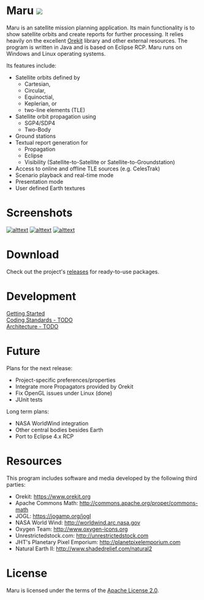 Maru [![](https://travis-ci.org/vobject/maru.png?branch=maru-next)](https://travis-ci.org/vobject/maru/)
====

Maru is an satellite mission planning application. Its main functionality is to show satellite orbits and create reports for further processing. It relies heavily on the excellent [Orekit](https://www.orekit.org/) library and other external resources.
The program is written in Java and is based on Eclipse RCP. Maru runs on Windows and Linux operating systems.

Its features include:
- Satellite orbits defined by
  * Cartesian,
  * Circular,
  * Equinoctial,
  * Keplerian, or
  * two-line elements (TLE)
- Satellite orbit propagation using
  * SGP4/SDP4
  * Two-Body
- Ground stations
- Textual report generation for
  * Propagation
  * Eclipse
  * Visibility (Satellite-to-Satellite or Satellite-to-Groundstation)
- Access to online and offline TLE sources (e.g. CelesTrak)
- Scenario playback and real-time mode
- Presentation mode
- User defined Earth textures

# Screenshots
[![alttext][060]][060]
[![alttext][030]][030]
[![alttext][040]][040]

[010]: https://github.com/vobject/maru/wiki/images/20140110_realtime_scenario.jpg (Scenario in real-time mode)
[020]: https://github.com/vobject/maru/wiki/images/20140110_scenario_nasabg.jpg (Alternative Earth image)
[030]: https://github.com/vobject/maru/wiki/images/20140110_realtime_scenario_pres.jpg (Presentation perspective)
[040]: https://github.com/vobject/maru/wiki/images/20140110_propagation_report.jpg (Propagation report)
[050]: https://github.com/vobject/maru/wiki/images/20140110_eclipse_report.jpg (Eclipse report)
[060]: https://github.com/vobject/maru/wiki/images/20140222_scenario_planning.jpg (Scenario planning)

# Download
Check out the project's [releases](https://github.com/vobject/maru/releases) for ready-to-use packages.

# Development
[Getting Started](https://github.com/vobject/maru/wiki/Getting-Started-Developing)  
[Coding Standards - TODO](https://github.com/vobject/maru/wiki/Coding-Standards)  
[Architecture - TODO](https://github.com/vobject/maru/wiki/Architecture)  

# Future
Plans for the next release:
- Project-specific preferences/properties
- Integrate more Propagators provided by Orekit
- Fix OpenGL issues under Linux (done)
- JUnit tests

Long term plans:
- NASA WorldWind integration
- Other central bodies besides Earth
- Port to Eclipse 4.x RCP

# Resources
This program includes software and media developed by the following third parties:
- Orekit: https://www.orekit.org
- Apache Commons Math: http://commons.apache.org/proper/commons-math
- JOGL: https://jogamp.org/jogl
- NASA World Wind: http://worldwind.arc.nasa.gov
- Oxygen Team: http://www.oxygen-icons.org
- Unrestrictedstock.com: http://unrestrictedstock.com
- JHT's Planetary Pixel Emporium: http://planetpixelemporium.com
- Natural Earth II: http://www.shadedrelief.com/natural2

# License
Maru is licensed under the terms of the [Apache License 2.0](http://apache.org/licenses/LICENSE-2.0.txt).
